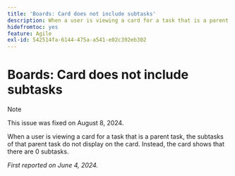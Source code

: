 ```yaml
---
title: 'Boards: Card does not include subtasks'
description: When a user is viewing a card for a task that is a parent task, the subtasks of that parent task do not display on the card. Instead, the card shows that there are 0 subtasks.
hidefromtoc: yes
feature: Agile
exl-id: 542514fa-6144-475a-a541-e02c392eb302
---
```

# Boards: Card does not include subtasks

>[!NOTE]
>
>This issue was fixed on August 8, 2024.

When a user is viewing a card for a task that is a parent task, the subtasks of that parent task do not display on the card. Instead, the card shows that there are 0 subtasks.

_First reported on June 4, 2024._
